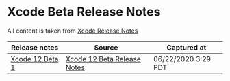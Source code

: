# Xcode Beta Release Notes
All content is taken from [Xcode Release Notes](https://developer.apple.com/documentation/xcode-release-notes/)

Release notes | Source | Captured at
-|-|-
[Xcode 12 Beta 1](Xcode12Beta1.md) | [Xcode 12 Beta Release Notes](https://developer.apple.com/documentation/xcode-release-notes/xcode-12-beta-release-notes) | 06/22/2020 3:29 PDT |